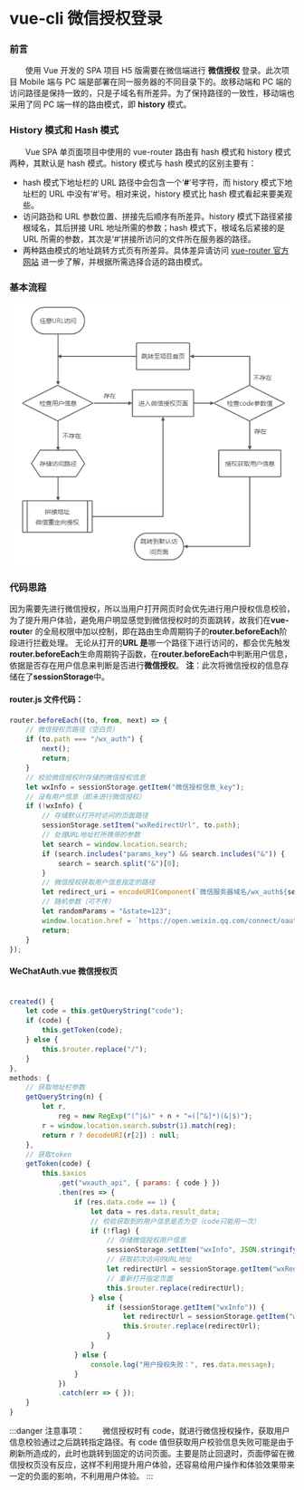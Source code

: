 # vue-cli 微信授权登录

### 前言

&emsp;&emsp;使用 Vue 开发的 SPA 项目 H5 版需要在微信端进行 **微信授权** 登录。此次项目 Mobile 端与 PC 端是部署在同一服务器的不同目录下的。故移动端和 PC 端的访问路径是保持一致的，只是子域名有所差异。为了保持路径的一致性，移动端也采用了同 PC 端一样的路由模式，即 **history** 模式。

### History 模式和 Hash 模式

&emsp;&emsp;Vue SPA 单页面项目中使用的 vue-router 路由有 hash 模式和 history 模式两种，其默认是 hash 模式。history 模式与 hash 模式的区别主要有：

-   hash 模式下地址栏的 URL 路径中会包含一个‘**#**’号字符，而 history 模式下地址栏的 URL 中没有‘#’号。相对来说，history 模式比 hash 模式看起来要美观些。
-   访问路劲和 URL 参数位置、拼接先后顺序有所差异。history 模式下路径紧接根域名，其后拼接 URL 地址所需的参数；hash 模式下，根域名后紧接的是 URL 所需的参数，其次是‘#’拼接所访问的文件所在服务器的路径。
-   两种路由模式的地址跳转方式页有所差异。具体差异请访问 [vue-router 官方网站](https://router.vuejs.org/zh/guide/essentials/history-mode.html) 进一步了解，并根据所需选择合适的路由模式。

### 基本流程

![微信截图_20200607143149.png](./img/29-1.png)

### 代码思路

因为需要先进行微信授权，所以当用户打开网页时会优先进行用户授权信息校验，为了提升用户体验，避免用户明显感觉到微信授权时的页面跳转，故我们在**vue-route**r 的全局权限中加以控制，即在路由生命周期钩子的**router.beforeEach**阶段进行拦截处理。
无论从打开的**URL 是**哪一个路径下进行访问的，都会优先触发**router.beforeEach**生命周期钩子函数，在**router.beforeEach**中判断用户信息，依据是否存在用户信息来判断是否进行**微信授权**。
**注**：此次将微信授权的信息存储在了**sessionStorage**中。

#### router.js 文件代码：

```javascript title="路由设置"
router.beforeEach((to, from, next) => {
	// 微信授权页路径（空白页）
	if (to.path === "/wx_auth") {
		next();
		return;
	}
	// 校验微信授权时存储的微信授权信息
	let wxInfo = sessionStorage.getItem("微信授权信息_key");
	// 没有用户信息（即未进行微信授权）
	if (!wxInfo) {
		// 存储默认打开时访问的页面路径
		sessionStorage.setItem("wxRedirectUrl", to.path);
		// 处理URL地址栏所携带的参数
		let search = window.location.search;
		if (search.includes("params_key") && search.includes("&")) {
			search = search.split("&")[0];
		}
		// 微信授权获取用户信息指定的路径
		let redirect_uri = encodeURIComponent(`微信服务器域名/wx_auth${search}`);
		// 随机参数（可不传）
		let randomParams = "&state=123";
		window.location.href = `https://open.weixin.qq.com/connect/oauth2/authorize?appid=${APPID}&redirect_uri=${redirect_uri}&response_type=code&scope=snsapi_userinfo${randomParams}#wechat_redirect`;
		return;
	}
});
```

#### WeChatAuth.vue 微信授权页

```javascript title="微信授权"

created() {
    let code = this.getQueryString("code");
    if (code) {
        this.getToken(code);
    } else {
        this.$router.replace("/");
    }
},
methods: {
    // 获取地址栏参数
    getQueryString(n) {
        let r,
            reg = new RegExp("(^|&)" + n + "=([^&]*)(&|$)");
        r = window.location.search.substr(1).match(reg);
        return r ? decodeURI(r[2]) : null;
    },
    // 获取token
    getToken(code) {
        this.$axios
            .get("wxauth_api", { params: { code } })
            .then(res => {
                if (res.data.code == 1) {
                    let data = res.data.result_data;
                    // 校验获取到的用户信息是否为空（code只能用一次）
                    if (!flag) {
                        // 存储微信授权用户信息
                        sessionStorage.setItem("wxInfo", JSON.stringify(data));
                        // 获取初次访问的URL地址
                        let redirectUrl = sessionStorage.getItem("wxRedirectUrl");
                        // 重新打开指定页面
                        this.$router.replace(redirectUrl);
                    } else {
                        if (sessionStorage.getItem("wxInfo")) {
                            let redirectUrl = sessionStorage.getItem("wxRedirectUrl");
                            this.$router.replace(redirectUrl);
                        }
                    }
                } else {
                    console.log("用户授权失败：", res.data.message);
                }
            })
            .catch(err => { });
    }
}
```

:::danger 注意事项：
&emsp;&emsp;微信授权时有 code，就进行微信授权操作，获取用户信息校验通过之后跳转指定路径。有 code 值但获取用户校验信息失败可能是由于刷新所造成的，此时也跳转到固定的访问页面。主要是防止回退时，页面停留在微信授权页没有反应，这样不利用提升用户体验，还容易给用户操作和体验效果带来一定的负面的影响，不利用用户体验。
:::
